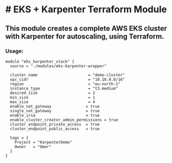 # # EKS + Karpenter Terraform Module

## This module creates a complete AWS EKS cluster with Karpenter for autoscaling, using Terraform.

### Usage:

```hcl
module "eks_karpenter_stack" {
  source = "./modules/eks-karpenter-wrapper"

  cluster_name                      = "demo-cluster"
  vpc_cidr                          = "10.10.0.0/16"
  region                            = "eu-north-1"
  instance_type                     = "t3.medium"
  desired_size                      = 2
  min_size                          = 1
  max_size                          = 4
  enable_nat_gateway               = true
  single_nat_gateway               = true
  enable_irsa                      = true
  enable_cluster_creator_admin_permissions = true
  cluster_endpoint_private_access  = true
  cluster_endpoint_public_access   = true

  tags = {
    Project = "KarpenterDemo"
    Owner   = "Omer"
  }
}

